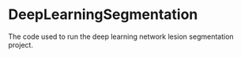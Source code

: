 # DeepLearningSegmentation
The code used to run the deep learning network lesion segmentation project.
